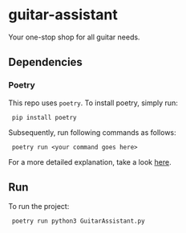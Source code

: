 # guitar-assistant

Your one-stop shop for all guitar needs.

## Dependencies

### Poetry

This repo uses `poetry`. To install poetry, simply run:

     pip install poetry

Subsequently, run following commands as follows:

     poetry run <your command goes here>

For a more detailed explanation, take a look
[here](https://python-poetry.org/docs/basic-usage/#using-your-virtual-environment).

## Run

To run the project:

     poetry run python3 GuitarAssistant.py
